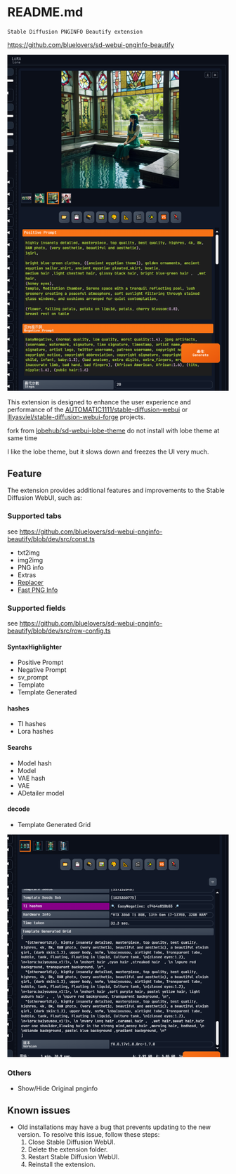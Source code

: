 # README.md

    Stable Diffusion PNGINFO Beautify extension

https://github.com/bluelovers/sd-webui-pnginfo-beautify

![img.png](docs/img.png)

This extension is designed to enhance the user experience and performance of
the [AUTOMATIC1111/stable-diffusion-webui](https://github.com/AUTOMATIC1111/stable-diffusion-webui)
or [lllyasviel/stable-diffusion-webui-forge](https://github.com/lllyasviel/stable-diffusion-webui-forge) projects.

fork from [lobehub/sd-webui-lobe-theme](https://github.com/lobehub/sd-webui-lobe-theme)
do not install with lobe theme at same time

I like the lobe theme, but it slows down and freezes the UI very much.

## Feature

The extension provides additional features and improvements to the Stable Diffusion WebUI, such as:

### Supported tabs

see https://github.com/bluelovers/sd-webui-pnginfo-beautify/blob/dev/src/const.ts

- txt2img
- img2img
- PNG info
- Extras
- [Replacer](https://github.com/light-and-ray/sd-webui-replacer)
- [Fast PNG Info](https://github.com/NoCrypt/sd-fast-pnginfo)

### Supported fields

see https://github.com/bluelovers/sd-webui-pnginfo-beautify/blob/dev/src/row-config.ts

#### SyntaxHighlighter

- Positive Prompt
- Negative Prompt
- sv_prompt
- Template
- Template Generated

#### hashes

- TI hashes
- Lora hashes

#### Searchs

- Model hash
- Model
- VAE hash
- VAE
- ADetailer model

#### decode

- Template Generated Grid

![Template Generated Grid.png](docs/Template%20Generated%20Grid.png)

### Others

- Show/Hide Original pnginfo

## Known issues

- Old installations may have a bug that prevents updating to the new version. To resolve this issue, follow these steps:
    1. Close Stable Diffusion WebUI.
    2. Delete the extension folder.
    3. Restart Stable Diffusion WebUI.
    4. Reinstall the extension.
